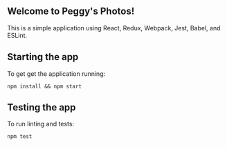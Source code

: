 ## Welcome to Peggy's Photos!
This is a simple application using React, Redux, Webpack, Jest, Babel, and ESLint.

## Starting the app
To get get the application running:
```
npm install && npm start
```

## Testing the app
To run linting and tests:
```
npm test
```